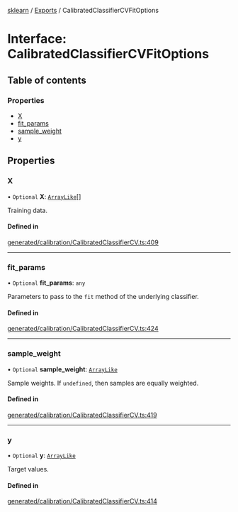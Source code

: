[sklearn](../readme.md) / [Exports](../modules.md) / CalibratedClassifierCVFitOptions

# Interface: CalibratedClassifierCVFitOptions

## Table of contents

### Properties

- [X](CalibratedClassifierCVFitOptions.md#x)
- [fit\_params](CalibratedClassifierCVFitOptions.md#fit_params)
- [sample\_weight](CalibratedClassifierCVFitOptions.md#sample_weight)
- [y](CalibratedClassifierCVFitOptions.md#y)

## Properties

### X

• `Optional` **X**: [`ArrayLike`](../modules.md#arraylike)[]

Training data.

#### Defined in

[generated/calibration/CalibratedClassifierCV.ts:409](https://github.com/transitive-bullshit/scikit-learn-ts/blob/367336a/packages/sklearn/src/generated/calibration/CalibratedClassifierCV.ts#L409)

___

### fit\_params

• `Optional` **fit\_params**: `any`

Parameters to pass to the `fit` method of the underlying classifier.

#### Defined in

[generated/calibration/CalibratedClassifierCV.ts:424](https://github.com/transitive-bullshit/scikit-learn-ts/blob/367336a/packages/sklearn/src/generated/calibration/CalibratedClassifierCV.ts#L424)

___

### sample\_weight

• `Optional` **sample\_weight**: [`ArrayLike`](../modules.md#arraylike)

Sample weights. If `undefined`, then samples are equally weighted.

#### Defined in

[generated/calibration/CalibratedClassifierCV.ts:419](https://github.com/transitive-bullshit/scikit-learn-ts/blob/367336a/packages/sklearn/src/generated/calibration/CalibratedClassifierCV.ts#L419)

___

### y

• `Optional` **y**: [`ArrayLike`](../modules.md#arraylike)

Target values.

#### Defined in

[generated/calibration/CalibratedClassifierCV.ts:414](https://github.com/transitive-bullshit/scikit-learn-ts/blob/367336a/packages/sklearn/src/generated/calibration/CalibratedClassifierCV.ts#L414)
